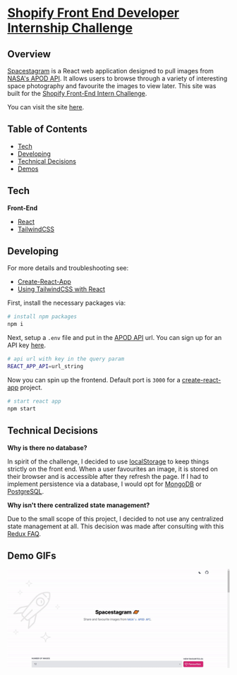 # [Shopify Front End Developer Internship Challenge](https://jteashopifychallenge.netlify.app/)

## Overview

[Spacestagram](https://jteashopifychallenge.netlify.app) is a React web application designed to pull images from [NASA's APOD API](https://github.com/nasa/apod-api). It allows users to browse through a variety of interesting space photography and favourite the images to view later. This site was built for the [Shopify Front-End Intern Challenge](https://docs.google.com/document/d/1QlC6htA5SXEl3YruAOkJWj2-0W3w-n0UOzGuJ1EcktQ/edit#).

You can visit the site [here](https://jteashopifychallenge.netlify.app/).

## Table of Contents

- [Tech](#tech)<br/>
- [Developing](#developing)<br/>
- [Technical Decisions](#technical-decisions)<br/>
- [Demos](#demo-gifs)<br/>

## Tech

**Front-End**

- [React](https://reactjs.org/)
- [TailwindCSS](https://tailwindcss.com/)

## Developing

For more details and troubleshooting see:

- [Create-React-App](https://create-react-app.dev/docs/getting-started/)
- [Using TailwindCSS with React](https://tailwindcss.com/docs/guides/create-react-app)

First, install the necessary packages via:

```bash
# install npm packages 
npm i
```

Next, setup a `.env` file and put in the [APOD API](https://github.com/nasa/apod-api) url. You can sign up for an API key [here](https://api.nasa.gov/).

```bash
# api url with key in the query param
REACT_APP_API=url_string
```

Now you can spin up the frontend. Default port is `3000` for a [create-react-app](https://github.com/facebook/create-react-app) project.

```bash
# start react app
npm start
```

## Technical Decisions

**Why is there no database?**

In spirit of the challenge, I decided to use [localStorage](https://developer.mozilla.org/en-US/docs/Web/API/Window/localStorage) to keep things strictly on the front end. When a user favourites an image, it is stored on their browser and is accessible after they refresh the page. If I had to implement persistence via a database, I would opt for [MongoDB](https://www.mongodb.com/) or [PostgreSQL](https://www.postgresql.org/).

**Why isn't there centralized state management?**

Due to the small scope of this project, I decided to not use any centralized state management at all. This decision was made after consulting with this [Redux FAQ](https://redux.js.org/faq/general#when-should-i-use-redux).

## Demo GIFs

![Demo](./demo/demo.gif "Demo")
